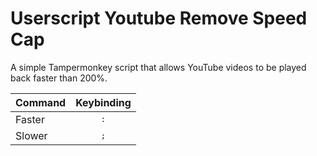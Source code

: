 # Userscript Youtube Remove Speed Cap
A simple Tampermonkey script that allows YouTube videos to be played back faster than 200%.

| Command | Keybinding |
| :--- | :---: |
| Faster |<kbd>:</kbd>|
| Slower |<kbd>;</kbd>|